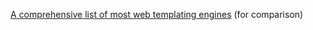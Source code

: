 
[A comprehensive list of most web templating engines](https://en.wikipedia.org/wiki/Comparison_of_web_template_engines)
(for comparison)

